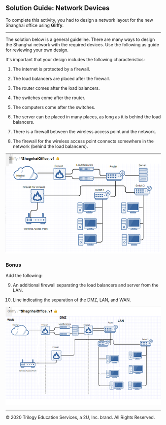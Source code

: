 ## Solution Guide: Network Devices

To complete this activity, you had to design a network layout for the new Shanghai office using  **Gliffy**. 

---
The solution below is a general guideline. There are many ways to design the Shanghai network with the required devices. Use the following as guide for reviewing your own design.

It's important that your design includes the following characteristics: 

  1. The internet is protected by a firewall.
  
  2. The load balancers are placed after the firewall.
  3. The router comes after the load balancers.
  4. The switches come after the router.
  5. The computers come after the switches.
  6. The server can be placed in many places, as long as it is behind the load balancers.
  7. There is a firewall between the wireless access point and the network.
  8. The firewall for the wireless access point connects somewhere in the network (behind the load balancers).

  ![shanghai office design](./Images/shanghaioffice_bonus.png)


### Bonus
 
Add the following:

  9. An additional firewall separating the load balancers and server from the LAN.

  10. Line indicating the separation of the DMZ, LAN, and WAN.

  ![shanghai office bonus](./Images/shanghai_bonus.png)

---
© 2020 Trilogy Education Services, a 2U, Inc. brand. All Rights Reserved.

